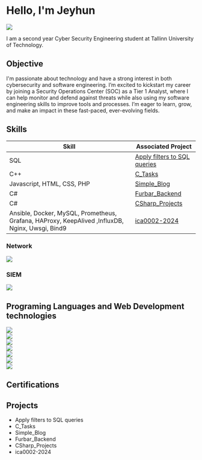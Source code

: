 # Hello, I'm Jeyhun
<a href="www.linkedin.com/in/jeyhun-mustafayev-b6584b279"><img src="https://img.shields.io/badge/-LinkedIn-0072b1?&style=for-the-badge&logo=linkedin&logoColor=white" /></a>

I am a second year Cyber Security Engineering student at Tallinn University of Technology. 

## Objective

I'm passionate about technology and have a strong interest in both cybersecurity and software engineering. I’m excited to kickstart my career by joining a Security Operations Center (SOC) as a Tier 1 Analyst, where I can help monitor and defend against threats while also using my software engineering skills to improve tools and processes. I’m eager to learn, grow, and make an impact in these fast-paced, ever-evolving fields.

## Skills

| Skill                                         | Associated Project         |
|-----------------------------------------------|----------------------------|
| SQL       | <a href="https://github.com/MJeyhun/Apply-filters-to-SQL-queries">Apply filters to SQL queries</a>|
| C++       | <a href="https://github.com/MJeyhun/C_Tasks">C_Tasks</a>|
| Javascript, HTML, CSS, PHP       | <a href="https://github.com/MJeyhun/Simple_Blog">Simple_Blog</a>|
| C#       | <a href="https://github.com/MJeyhun/Furbar_Backend">Furbar_Backend</a>|
| C#       | <a href="https://github.com/MJeyhun/CSharp_Projects">CSharp_Projects</a>|
| Ansible, Docker, MySQL, Prometheus, Grafana, HAProxy, KeepAlived ,InfluxDB, Nginx, Uwsgi, Bind9      | <a href="https://github.com/MJeyhun/ica0002-2024">ica0002-2024</a>|




### Network
<div>
    <img src="https://img.shields.io/badge/-Wireshark-1679A7?&style=for-the-badge&logo=Wireshark&logoColor=white" />
</div>

### SIEM
<div>
    <img src="https://img.shields.io/badge/Prometheus-000000?style=for-the-badge&logo=prometheus&labelColor=000000" />
</div>

## Programing Languages and Web Development technologies
<div>
    <img src="https://img.shields.io/badge/C++-00599C?style=flat-square&logo=C%2B%2B&logoColor=white" />
</div>
<div>
    <img src="https://shields.io/badge/JavaScript-F7DF1E?logo=JavaScript&logoColor=000&style=flat-square" />
</div>
<div>
    <img src="https://custom-icon-badges.demolab.com/badge/C%23-%23239120.svg?logo=cshrp&logoColor=white" />
</div>
<div>
    <img src="https://img.shields.io/badge/Python-3776AB?logo=python&logoColor=fff" />
</div>
<div>
    <img src="https://img.shields.io/badge/php-%23777BB4.svg?&logo=php&logoColor=white" />
</div>
<div>
    <img src="https://img.shields.io/badge/HTML-%23E34F26.svg?logo=html5&logoColor=white" />
</div>
<div>
    <img src="https://img.shields.io/badge/CSS-1572B6?logo=css3&logoColor=fff" />
</div>

## Certifications


## Projects
- Apply filters to SQL queries
- C_Tasks
- Simple_Blog
- Furbar_Backend
- CSharp_Projects
- ica0002-2024

